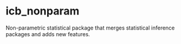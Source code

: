 # icb_nonparam
Non-parametric statistical package that merges statistical inference packages and adds new features.
